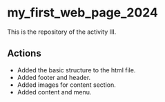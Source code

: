 # my_first_web_page_2024

This is the repository of the activity III.

## Actions

- Added the basic structure to the html file.
- Added footer and header.
- Added images for content section.
- Added content and menu.
